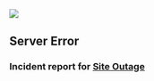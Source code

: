 <img src="https://github.com/Janengethe/alx-system_engineering-devops/blob/main/0x19-postmortem/postmortem.png"/>



## Server Error
### Incident report for [Site Outage](https://github.com/Janengethe/alx-system_engineering-devops/blob/main/0x19-postmortem/error500.jpg)
